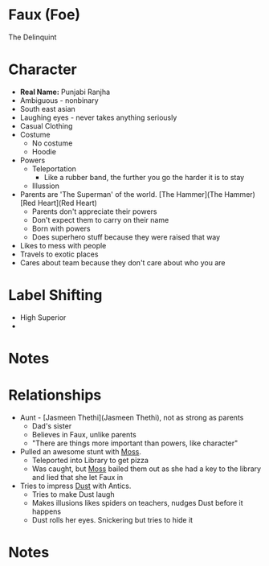# Faux (Foe)
The Delinquint

# Character
* **Real Name:** Punjabi Ranjha
* Ambiguous - nonbinary
* South east asian
* Laughing eyes - never takes anything seriously
* Casual Clothing
* Costume
  * No costume
  * Hoodie
* Powers
  * Teleportation
    * Like a rubber band, the further you go the harder it is to stay
  * Illussion
* Parents are 'The Superman' of the world. [The Hammer](The Hammer) [Red Heart](Red Heart)
  * Parents don't appreciate their powers
  * Don't expect them to carry on their name
  * Born with powers
  * Does superhero stuff because they were raised that way
* Likes to mess with people
* Travels to exotic places
* Cares about team because they don't care about who you are

# Label Shifting
* High Superior
* 

# Notes
# Relationships
* Aunt - [Jasmeen Thethi](Jasmeen Thethi), not as strong as parents
  * Dad's sister
  * Believes in Faux, unlike parents
  * "There are things more important than powers, like character"
* Pulled an awesome stunt with [Moss](Moss).
  * Teleported into Library to get pizza
  * Was caught, but [Moss](Moss) bailed them out as she had a key to the library and lied that she let Faux in
* Tries to impress [Dust](Dust) with Antics.
  * Tries to make Dust laugh
  * Makes illusions likes spiders on teachers, nudges Dust before it happens
  * Dust rolls her eyes. Snickering but tries to hide it


# Notes

